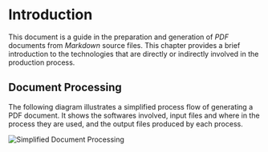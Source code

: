 # Introduction

This document is a guide in the preparation and generation of _PDF_
documents from _Markdown_ source files.
This chapter provides a brief introduction to the technologies that are
directly or indirectly involved in the production process.



## Document Processing

The following diagram illustrates a simplified process flow of
generating a PDF document. It shows the softwares involved, input
files and where in the process they are used, and the output files
produced by each process.

![Simplified Document Processing](fig_01_1_process.png)

